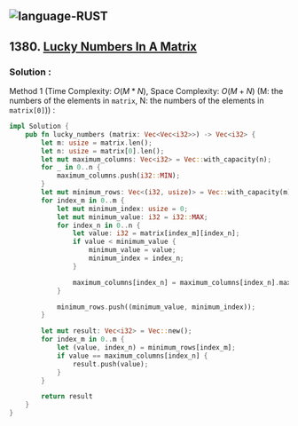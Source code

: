 ![language-RUST](https://img.shields.io/badge/RUST-8d4004?style=for-the-badge&logo=RUST)
---

## 1380. [Lucky Numbers In A Matrix](https://leetcode.com/problems/lucky-numbers-in-a-matrix)

### Solution :

Method 1 (Time Complexity: $O(M*N)$, Space Complexity: $O(M+N)$ (M: the numbers of the elements in `matrix`, N: the numbers of the elements in `matrix[0]`)) :
```rust
impl Solution {
    pub fn lucky_numbers (matrix: Vec<Vec<i32>>) -> Vec<i32> {
        let m: usize = matrix.len();
        let n: usize = matrix[0].len();
        let mut maximum_columns: Vec<i32> = Vec::with_capacity(n);
        for _ in 0..n {
            maximum_columns.push(i32::MIN);
        }
        let mut minimum_rows: Vec<(i32, usize)> = Vec::with_capacity(m);
        for index_m in 0..m {
            let mut minimum_index: usize = 0;
            let mut minimum_value: i32 = i32::MAX;
            for index_n in 0..n {
                let value: i32 = matrix[index_m][index_n];
                if value < minimum_value {
                    minimum_value = value;
                    minimum_index = index_n;
                }

                maximum_columns[index_n] = maximum_columns[index_n].max(value);
            }

            minimum_rows.push((minimum_value, minimum_index));
        }

        let mut result: Vec<i32> = Vec::new();
        for index_m in 0..m {
            let (value, index_n) = minimum_rows[index_m];
            if value == maximum_columns[index_n] {
                result.push(value);
            }
        }

        return result
    }
}
```
